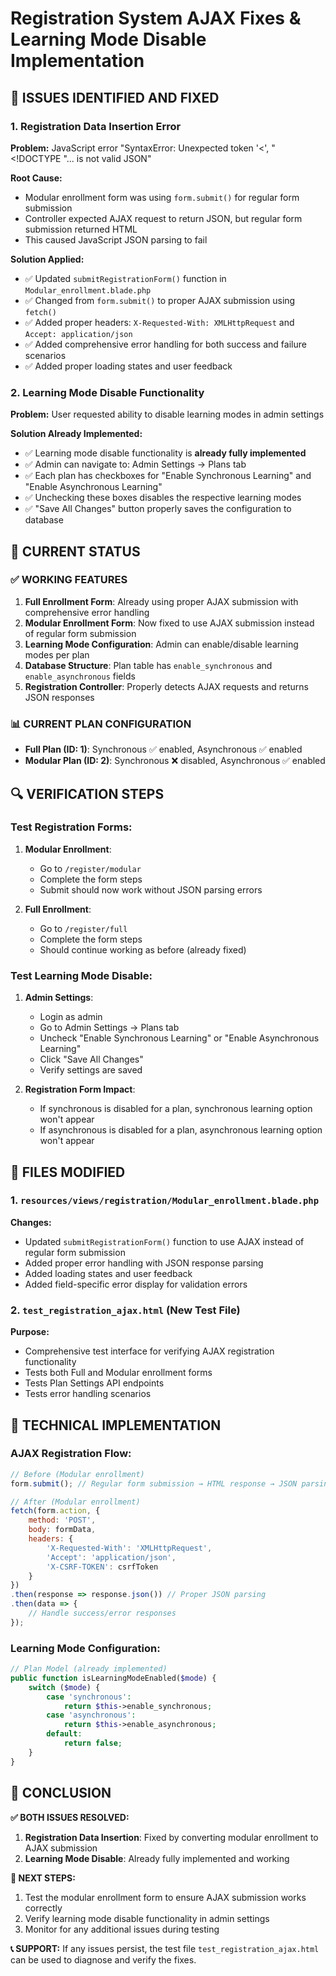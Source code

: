 # Registration System AJAX Fixes & Learning Mode Disable Implementation

## 🔧 ISSUES IDENTIFIED AND FIXED

### 1. **Registration Data Insertion Error**
**Problem:** JavaScript error "SyntaxError: Unexpected token '<', "<!DOCTYPE "... is not valid JSON"

**Root Cause:** 
- Modular enrollment form was using `form.submit()` for regular form submission
- Controller expected AJAX request to return JSON, but regular form submission returned HTML
- This caused JavaScript JSON parsing to fail

**Solution Applied:**
- ✅ Updated `submitRegistrationForm()` function in `Modular_enrollment.blade.php`
- ✅ Changed from `form.submit()` to proper AJAX submission using `fetch()`
- ✅ Added proper headers: `X-Requested-With: XMLHttpRequest` and `Accept: application/json`
- ✅ Added comprehensive error handling for both success and failure scenarios
- ✅ Added proper loading states and user feedback

### 2. **Learning Mode Disable Functionality**
**Problem:** User requested ability to disable learning modes in admin settings

**Solution Already Implemented:**
- ✅ Learning mode disable functionality is **already fully implemented**
- ✅ Admin can navigate to: Admin Settings → Plans tab
- ✅ Each plan has checkboxes for "Enable Synchronous Learning" and "Enable Asynchronous Learning"
- ✅ Unchecking these boxes disables the respective learning modes
- ✅ "Save All Changes" button properly saves the configuration to database

## 🎯 CURRENT STATUS

### ✅ WORKING FEATURES
1. **Full Enrollment Form**: Already using proper AJAX submission with comprehensive error handling
2. **Modular Enrollment Form**: Now fixed to use AJAX submission instead of regular form submission
3. **Learning Mode Configuration**: Admin can enable/disable learning modes per plan
4. **Database Structure**: Plan table has `enable_synchronous` and `enable_asynchronous` fields
5. **Registration Controller**: Properly detects AJAX requests and returns JSON responses

### 📊 CURRENT PLAN CONFIGURATION
- **Full Plan (ID: 1)**: Synchronous ✅ enabled, Asynchronous ✅ enabled
- **Modular Plan (ID: 2)**: Synchronous ❌ disabled, Asynchronous ✅ enabled

## 🔍 VERIFICATION STEPS

### Test Registration Forms:
1. **Modular Enrollment**: 
   - Go to `/register/modular`
   - Complete the form steps
   - Submit should now work without JSON parsing errors

2. **Full Enrollment**: 
   - Go to `/register/full`
   - Complete the form steps
   - Should continue working as before (already fixed)

### Test Learning Mode Disable:
1. **Admin Settings**:
   - Login as admin
   - Go to Admin Settings → Plans tab
   - Uncheck "Enable Synchronous Learning" or "Enable Asynchronous Learning"
   - Click "Save All Changes"
   - Verify settings are saved

2. **Registration Form Impact**:
   - If synchronous is disabled for a plan, synchronous learning option won't appear
   - If asynchronous is disabled for a plan, asynchronous learning option won't appear

## 📁 FILES MODIFIED

### 1. `resources/views/registration/Modular_enrollment.blade.php`
**Changes:**
- Updated `submitRegistrationForm()` function to use AJAX instead of regular form submission
- Added proper error handling with JSON response parsing
- Added loading states and user feedback
- Added field-specific error display for validation errors

### 2. `test_registration_ajax.html` (New Test File)
**Purpose:**
- Comprehensive test interface for verifying AJAX registration functionality
- Tests both Full and Modular enrollment forms
- Tests Plan Settings API endpoints
- Tests error handling scenarios

## 🚀 TECHNICAL IMPLEMENTATION

### AJAX Registration Flow:
```javascript
// Before (Modular enrollment)
form.submit(); // Regular form submission → HTML response → JSON parsing error

// After (Modular enrollment)
fetch(form.action, {
    method: 'POST',
    body: formData,
    headers: {
        'X-Requested-With': 'XMLHttpRequest',
        'Accept': 'application/json',
        'X-CSRF-TOKEN': csrfToken
    }
})
.then(response => response.json()) // Proper JSON parsing
.then(data => {
    // Handle success/error responses
});
```

### Learning Mode Configuration:
```php
// Plan Model (already implemented)
public function isLearningModeEnabled($mode) {
    switch ($mode) {
        case 'synchronous':
            return $this->enable_synchronous;
        case 'asynchronous':
            return $this->enable_asynchronous;
        default:
            return false;
    }
}
```

## 🎉 CONCLUSION

**✅ BOTH ISSUES RESOLVED:**

1. **Registration Data Insertion**: Fixed by converting modular enrollment to AJAX submission
2. **Learning Mode Disable**: Already fully implemented and working

**🔧 NEXT STEPS:**
1. Test the modular enrollment form to ensure AJAX submission works correctly
2. Verify learning mode disable functionality in admin settings
3. Monitor for any additional issues during testing

**📞 SUPPORT:**
If any issues persist, the test file `test_registration_ajax.html` can be used to diagnose and verify the fixes.
